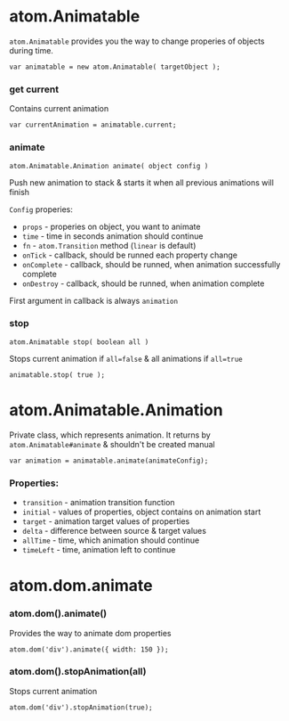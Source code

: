 atom.Animatable
===============

`atom.Animatable` provides you the way to change properies of objects during time. 

	var animatable = new atom.Animatable( targetObject );

### get current

Contains current animation

	var currentAnimation = animatable.current;
	
### animate

	atom.Animatable.Animation animate( object config )

Push new animation to stack & starts it when all previous animations will finish

`Config` properies: 
* `props`  - properies on object, you want to animate
* `time`   - time in seconds animation should continue
* `fn`     - `atom.Transition` method (`linear` is default)
* `onTick` - callback, should be runned each property change
* `onComplete` - callback, should be runned, when animation successfully complete
* `onDestroy`  - callback, should be runned, when animation complete

First argument in callback is always `animation`

### stop

	atom.Animatable stop( boolean all )

Stops current animation if `all=false` & all animations if `all=true`

	animatable.stop( true );
	
atom.Animatable.Animation
=========================

Private class, which represents animation. It returns by `atom.Animatable#animate` & shouldn't be created manual

	var animation = animatable.animate(animateConfig);

### Properties:

* `transition` - animation transition function
* `initial`    - values of properties, object contains on animation start
* `target`     - animation target values of properties
* `delta`      - difference between source & target values
* `allTime`    - time, which animation should continue
* `timeLeft`   - time, animation left to continue

atom.dom.animate
================

### atom.dom().animate()

Provides the way to animate dom properties

	atom.dom('div').animate({ width: 150 });

### atom.dom().stopAnimation(all)

Stops current animation

	atom.dom('div').stopAnimation(true);

	


